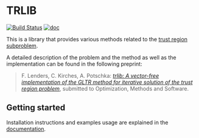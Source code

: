 # TRLIB

[![Build Status](https://travis-ci.org/felixlen/trlib.svg?branch=master)](https://travis-ci.org/felixlen/trlib)
[![doc](http://readthedocs.org/projects/trlib/badge/?version=latest)](http://trlib.readthedocs.io/en/latest/?badge=latest)

This is a library that provides various methods related to the [trust region subproblem](https://de.wikipedia.org/wiki/Trust-Region-Verfahren#Bemerkung_zur_L.C3.B6sung_des_quadratischen_Problems).

A detailed description of the problem and the method as well as the implementation can be found in the following preprint:
> F. Lenders, C. Kirches, A. Potschka: [_trlib: A vector-free implementation of the GLTR method for iterative solution of the trust region problem_](http://www.optimization-online.org/DB_HTML/2016/11/5724.html), submitted to Optimization, Methods and Software.

## Getting started
Installation instructions and examples usage are explained in the [documentation](http://trlib.readthedocs.io/en/latest/?badge=latest).

